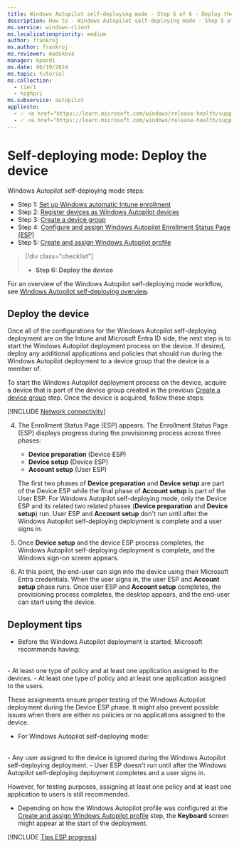 ```yaml
---
title: Windows Autopilot self-deploying mode - Step 6 of 6 - Deploy the device
description: How to - Windows Autopilot self-deploying mode - Step 5 of 5 - Step 6 of 6 - Deploy the device.
ms.service: windows-client
ms.localizationpriority: medium
author: frankroj
ms.author: frankroj
ms.reviewer: madakeva
manager: bpardi
ms.date: 06/19/2024
ms.topic: tutorial
ms.collection:
  - tier1
  - highpri
ms.subservice: autopilot
appliesto:
  - ✅ <a href="https://learn.microsoft.com/windows/release-health/supported-versions-windows-client" target="_blank">Windows 11</a>
  - ✅ <a href="https://learn.microsoft.com/windows/release-health/supported-versions-windows-client" target="_blank">Windows 10</a>
---
```


# Self-deploying mode: Deploy the device

Windows Autopilot self-deploying mode steps:

- Step 1: [Set up Windows automatic Intune enrollment](self-deploying-automatic-enrollment.md)
- Step 2: [Register devices as Windows Autopilot devices](self-deploying-register-device.md)
- Step 3: [Create a device group](self-deploying-device-group.md)
- Step 4: [Configure and assign Windows Autopilot Enrollment Status Page (ESP)](self-deploying-esp.md)
- Step 5: [Create and assign Windows Autopilot profile](self-deploying-autopilot-profile.md)

> [!div class="checklist"]
>
> - **Step 6: Deploy the device**

For an overview of the Windows Autopilot self-deploying mode workflow, see [Windows Autopilot self-deploying overview](self-deploying-workflow.md#workflow).

## Deploy the device

Once all of the configurations for the Windows Autopilot self-deploying deployment are on the Intune and Microsoft Entra ID side, the next step is to start the Windows Autopilot deployment process on the device. If desired, deploy any additional applications and policies that should run during the Windows Autopilot deployment to a device group that the device is a member of.

To start the Windows Autopilot deployment process on the device, acquire a device that is part of the device group created in the previous [Create a device group](self-deploying-device-group.md) step. Once the device is acquired, follow these steps:

[!INCLUDE [Network connectivity](../includes/network-connectivity.md)]

4. The Enrollment Status Page (ESP) appears. The Enrollment Status Page (ESP) displays progress during the provisioning process across three phases:

   - **Device preparation** (Device ESP)
   - **Device setup** (Device ESP)
   - **Account setup** (User ESP)

    The first two phases of **Device preparation** and **Device setup** are part of the Device ESP while the final phase of **Account setup** is part of the User ESP. For Windows Autopilot self-deploying mode, only the Device ESP and its related two related phases (**Device preparation** and **Device setup**) run. User ESP and **Account setup** don't run until after the Windows Autopilot self-deploying deployment is complete and a user signs in.

5. Once **Device setup** and the device ESP process completes, the Windows Autopilot self-deploying deployment is complete, and the Windows sign-on screen appears.

6. At this point, the end-user can sign into the device using their Microsoft Entra credentials. When the user signs in, the user ESP and **Account setup** phase runs. Once user ESP and **Account setup** completes, the provisioning process completes, the desktop appears, and the end-user can start using the device.

## Deployment tips

- Before the Windows Autopilot deployment is started, Microsoft recommends having:<br>
<br>
  - At least one type of policy and at least one application assigned to the devices.
  - At least one type of policy and at least one application assigned to the users.

  These assignments ensure proper testing of the Windows Autopilot deployment during the Device ESP phase. It might also prevent possible issues when there are either no policies or no applications assigned to the device.

- For Windows Autopilot self-deploying mode:<br>
<br>
  - Any user assigned to the device is ignored during the Windows Autopilot self-deploying deployment.
  - User ESP doesn't run until after the Windows Autopilot self-deploying deployment completes and a user signs in.

  However, for testing purposes, assigning at least one policy and at least one application to users is still recommended.

- Depending on how the Windows Autopilot profile was configured at the [Create and assign Windows Autopilot profile](self-deploying-autopilot-profile.md) step, the **Keyboard** screen might appear at the start of the deployment.

[!INCLUDE [Tips ESP progress](../includes/tips-esp-progress.md)]
